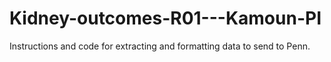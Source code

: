 # Kidney-outcomes-R01---Kamoun-PI
Instructions and code for extracting and formatting data to send to Penn.
